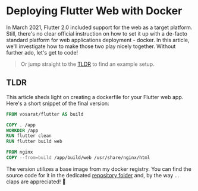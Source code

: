 # Deploying Flutter Web with Docker

In March 2021, Flutter 2.0 included support for the web as a target platform. Still, there's no clear official instruction on how to set it up with a de-facto standard platform for web applications deployment - docker. In this article, we'll investigate how to make those two play nicely together. Without further ado, let's get to code!

> Or jump straight to the [TLDR](#tldr) to find an example setup.

## TLDR

This article sheds light on creating a dockerfile for your Flutter web app. Here's a short snippet of the final version:

```dockerfile
FROM vosarat/flutter AS build

COPY . /app
WORKDIR /app 
RUN flutter clean 
RUN flutter build web

FROM nginx
COPY --from=build /app/build/web /usr/share/nginx/html
```

The version utilizes a base image from my docker registry. You can find the source code for it in the dedicated [repository folder](https://github.com/astorDev/versy/tree/main/flutter) and, by the way ... claps are appreciated! 👏
